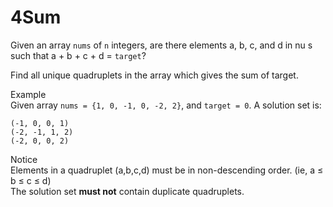 # 4Sum
Given an array `nums` of `n` integers, are there elements a, b, c, and d in nu s such that a + b + c + d = `target`?

Find all unique quadruplets in the array which gives the sum of target.

Example  
Given array `nums = {1, 0, -1, 0, -2, 2}`, and `target = 0`. A solution set is:
```
(-1, 0, 0, 1)
(-2, -1, 1, 2)
(-2, 0, 0, 2)
```
Notice  
Elements in a quadruplet (a,b,c,d) must be in non-descending order. (ie, a ≤ b ≤ c ≤ d)  
The solution set **must not** contain duplicate quadruplets.